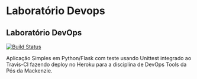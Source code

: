 # Laboratório Devops
## Laboratório DevOps

[![Build Status](https://travis-ci.com/amandavenzke/devopslab.svg?branch=main)](https://travis-ci.com/amandavenzke/devopslab)


Aplicação Simples em Python/Flask com teste usando Unittest integrado ao Travis-CI fazendo deploy no Heroku para a disciplina de DevOps Tools da Pós da Mackenzie.

